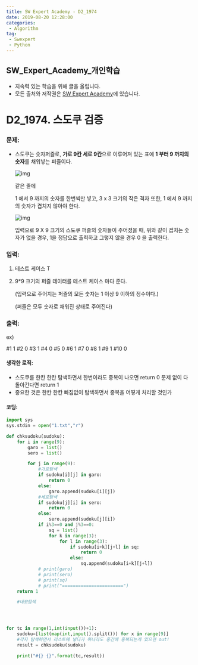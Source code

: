 ```yaml
---
title: SW Expert Academy - D2_1974
date: 2019-08-20 12:28:00
categories:
 - Algorithm
tag:
 - Swexpert
 - Python
---
```


## SW_Expert_Academy_개인학습

- 지속력 있는 학습을 위해 글을 올립니다.
- 모든 출처와 저작권은 [SW Expert Academy][출처]에 있습니다.



# D2_1974. 스도쿠 검증

### 문제:

- 스도쿠는 숫자퍼즐로, **가로 9칸 세로 9칸**으로 이루어져 있는 표에 **1 부터 9 까지의 숫자**를 채워넣는 퍼즐이다.

  ![img](https://www.swexpertacademy.com/main/common/fileDownload.do?downloadType=CKEditorImages&fileId=AV5PtLXqAYUDFAUq)

  같은 줄에 

  1 에서 9 까지의 숫자를 한번씩만 넣고, 3 x 3 크기의 작은 격자 또한, 1 에서 9 까지의 숫자가 겹치지 않아야 한다.

   

  ![img](https://www.swexpertacademy.com/main/common/fileDownload.do?downloadType=CKEditorImages&fileId=AV5PtUu6AYYDFAUq)

  입력으로 9 X 9 크기의 스도쿠 퍼즐의 숫자들이 주어졌을 때, 위와 같이 겹치는 숫자가 없을 경우, 1을 정답으로 출력하고 그렇지 않을 경우 0 을 출력한다.

### 입력:

1. 테스트 케이스 T

2. 9*9 크기의 퍼즐 데이터를 테스트 케이스 마다 준다.

   (입력으로 주어지는 퍼즐의 모든 숫자는 1 이상 9 이하의 정수이다.)

   (퍼즐은 모두 숫자로 채워진 상태로 주어진다)



### 출력:

ex)

#1 1
#2 0
#3 1
#4 0
#5 0
#6 1
#7 0
#8 1
#9 1
#10 0



#### 생각한 로직:

- 스도쿠를 한칸 한칸 탐색하면서 한번이라도 중복이 나오면 return 0 문제 없이 다 돌아간다면 return 1
- 중요한 것은 한칸 한칸 빠짐없이 탐색하면서 중복을 어떻게 처리할 것인가



#### 코딩:

```python
import sys
sys.stdin = open("1.txt","r")

def chksudoku(sudoku):
    for i in range(9):
        garo = list()
        sero = list()

        for j in range(9):
            #가로탐색
            if sudoku[i][j] in garo:
                return 0
            else:
                garo.append(sudoku[i][j])
            #세로탐색
            if sudoku[j][i] in sero:
                return 0
            else:
                sero.append(sudoku[j][i])
            if i%3==0 and j%3==0:
                sq = list()
                for k in range(3):
                    for l in range(3):
                        if sudoku[i+k][j+l] in sq:
                            return 0
                        else:
                            sq.append(sudoku[i+k][j+l])
            # print(garo)
            # print(sero)
            # print(sq)
            # print("=======================")
    return 1

    #네모탐색




for tc in range(1,int(input())+1):
    sudoku=[list(map(int,input().split())) for x in range(9)]
    #각자 탐색하면서 리스트에 넣다가 하나라도 중간에 중복되는게 있으면 out!
    result = chksudoku(sudoku)

    print("#{} {}".format(tc,result))
```



[출처]: https://www.swexpertacademy.com/